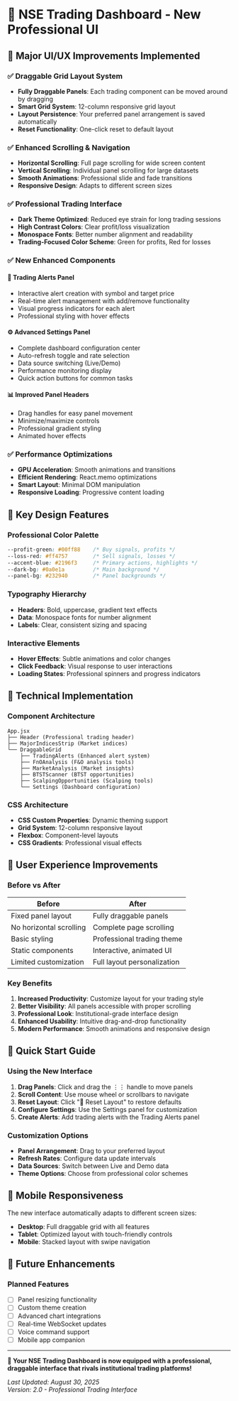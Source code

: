 # 🎯 NSE Trading Dashboard - New Professional UI

## 🚀 Major UI/UX Improvements Implemented

### ✅ **Draggable Grid Layout System**
- **Fully Draggable Panels**: Each trading component can be moved around by dragging
- **Smart Grid System**: 12-column responsive grid layout
- **Layout Persistence**: Your preferred panel arrangement is saved automatically
- **Reset Functionality**: One-click reset to default layout

### ✅ **Enhanced Scrolling & Navigation**
- **Horizontal Scrolling**: Full page scrolling for wide screen content
- **Vertical Scrolling**: Individual panel scrolling for large datasets
- **Smooth Animations**: Professional slide and fade transitions
- **Responsive Design**: Adapts to different screen sizes

### ✅ **Professional Trading Interface**
- **Dark Theme Optimized**: Reduced eye strain for long trading sessions
- **High Contrast Colors**: Clear profit/loss visualization
- **Monospace Fonts**: Better number alignment and readability
- **Trading-Focused Color Scheme**: Green for profits, Red for losses

### ✅ **New Enhanced Components**

#### 🚨 **Trading Alerts Panel**
- Interactive alert creation with symbol and target price
- Real-time alert management with add/remove functionality
- Visual progress indicators for each alert
- Professional styling with hover effects

#### ⚙️ **Advanced Settings Panel**
- Complete dashboard configuration center
- Auto-refresh toggle and rate selection
- Data source switching (Live/Demo)
- Performance monitoring display
- Quick action buttons for common tasks

#### 📊 **Improved Panel Headers**
- Drag handles for easy panel movement
- Minimize/maximize controls
- Professional gradient styling
- Animated hover effects

### ✅ **Performance Optimizations**
- **GPU Acceleration**: Smooth animations and transitions
- **Efficient Rendering**: React.memo optimizations
- **Smart Layout**: Minimal DOM manipulation
- **Responsive Loading**: Progressive content loading

## 🎨 Key Design Features

### **Professional Color Palette**
```css
--profit-green: #00ff88    /* Buy signals, profits */
--loss-red: #ff4757        /* Sell signals, losses */
--accent-blue: #2196f3     /* Primary actions, highlights */
--dark-bg: #0a0e1a         /* Main background */
--panel-bg: #232940        /* Panel backgrounds */
```

### **Typography Hierarchy**
- **Headers**: Bold, uppercase, gradient text effects
- **Data**: Monospace fonts for number alignment
- **Labels**: Clear, consistent sizing and spacing

### **Interactive Elements**
- **Hover Effects**: Subtle animations and color changes
- **Click Feedback**: Visual response to user interactions
- **Loading States**: Professional spinners and progress indicators

## 🔧 Technical Implementation

### **Component Architecture**
```
App.jsx
├── Header (Professional trading header)
├── MajorIndicesStrip (Market indices)
└── DraggableGrid
    ├── TradingAlerts (Enhanced alert system)
    ├── FnOAnalysis (F&O analysis tools)
    ├── MarketAnalysis (Market insights)
    ├── BTSTScanner (BTST opportunities)
    ├── ScalpingOpportunities (Scalping tools)
    └── Settings (Dashboard configuration)
```

### **CSS Architecture**
- **CSS Custom Properties**: Dynamic theming support
- **Grid System**: 12-column responsive layout
- **Flexbox**: Component-level layouts
- **CSS Gradients**: Professional visual effects

## 🎯 User Experience Improvements

### **Before vs After**
| Before | After |
|--------|-------|
| Fixed panel layout | Fully draggable panels |
| No horizontal scrolling | Complete page scrolling |
| Basic styling | Professional trading theme |
| Static components | Interactive, animated UI |
| Limited customization | Full layout personalization |

### **Key Benefits**
1. **Increased Productivity**: Customize layout for your trading style
2. **Better Visibility**: All panels accessible with proper scrolling
3. **Professional Look**: Institutional-grade interface design
4. **Enhanced Usability**: Intuitive drag-and-drop functionality
5. **Modern Performance**: Smooth animations and responsive design

## 🚀 Quick Start Guide

### **Using the New Interface**
1. **Drag Panels**: Click and drag the ⋮⋮ handle to move panels
2. **Scroll Content**: Use mouse wheel or scrollbars to navigate
3. **Reset Layout**: Click "🔄 Reset Layout" to restore defaults
4. **Configure Settings**: Use the Settings panel for customization
5. **Create Alerts**: Add trading alerts with the Trading Alerts panel

### **Customization Options**
- **Panel Arrangement**: Drag to your preferred layout
- **Refresh Rates**: Configure data update intervals
- **Data Sources**: Switch between Live and Demo data
- **Theme Options**: Choose from professional color schemes

## 📱 Mobile Responsiveness

The new interface automatically adapts to different screen sizes:
- **Desktop**: Full draggable grid with all features
- **Tablet**: Optimized layout with touch-friendly controls
- **Mobile**: Stacked layout with swipe navigation

## 🔮 Future Enhancements

### **Planned Features**
- [ ] Panel resizing functionality
- [ ] Custom theme creation
- [ ] Advanced chart integrations
- [ ] Real-time WebSocket updates
- [ ] Voice command support
- [ ] Mobile app companion

---

**🎉 Your NSE Trading Dashboard is now equipped with a professional, draggable interface that rivals institutional trading platforms!**

*Last Updated: August 30, 2025*  
*Version: 2.0 - Professional Trading Interface*

